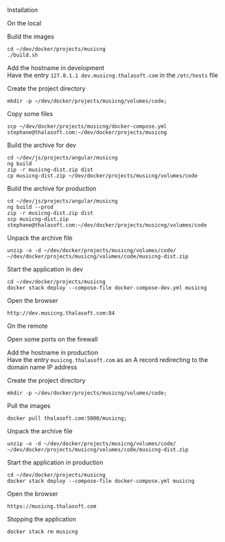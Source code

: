 Installation

On the local

Build the images
```
cd ~/dev/docker/projects/musicng
./build.sh
```

Add the hostname in development  
Have the entry `127.0.1.1 dev.musicng.thalasoft.com` in the `/etc/hosts` file

Create the project directory
```
mkdir -p ~/dev/docker/projects/musicng/volumes/code;
```

Copy some files
```
scp ~/dev/docker/projects/musicng/docker-compose.yml stephane@thalasoft.com:~/dev/docker/projects/musicng
```

Build the archive for dev
```
cd ~/dev/js/projects/angular/musicng
ng build
zip -r musicng-dist.zip dist
cp musicng-dist.zip ~/dev/docker/projects/musicng/volumes/code
```

Build the archive for production
```
cd ~/dev/js/projects/angular/musicng
ng build --prod
zip -r musicng-dist.zip dist
scp musicng-dist.zip stephane@thalasoft.com:~/dev/docker/projects/musicng/volumes/code
```

Unpack the archive file
```
unzip -o -d ~/dev/docker/projects/musicng/volumes/code/ ~/dev/docker/projects/musicng/volumes/code/musicng-dist.zip
```

Start the application in dev
```
cd ~/dev/docker/projects/musicng
docker stack deploy --compose-file docker-compose-dev.yml musicng
```

Open the browser
```
http://dev.musicng.thalasoft.com:84
```

On the remote

Open some ports on the firewall

Add the hostname in production  
Have the entry `musicng.thalasoft.com` as an A record redirecting to the domain name IP address

Create the project directory
```
mkdir -p ~/dev/docker/projects/musicng/volumes/code;
```

Pull the images
```  
docker pull thalasoft.com:5000/musicng;
```

Unpack the archive file
```
unzip -o -d ~/dev/docker/projects/musicng/volumes/code/ ~/dev/docker/projects/musicng/volumes/code/musicng-dist.zip
```

Start the application in production
```
cd ~/dev/docker/projects/musicng
docker stack deploy --compose-file docker-compose.yml musicng
```

Open the browser
```
https://musicng.thalasoft.com
```

Stopping the application
```
docker stack rm musicng
```


